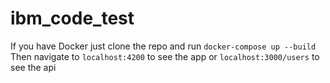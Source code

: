 # ibm_code_test
If you have Docker just clone the repo and run `docker-compose up --build`
Then navigate to `localhost:4200` to see the app or `localhost:3000/users` to see the api
